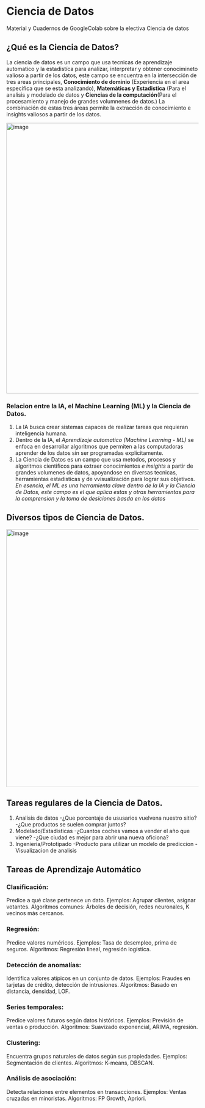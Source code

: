 # Ciencia de Datos
Material y Cuadernos de GoogleColab sobre la electiva Ciencia de datos
## ¿Qué es la Ciencia de Datos?
La ciencia de datos es un campo que usa tecnicas de aprendizaje automatico y la estadistíca para analizar, interpretar y obtener conocimineto valioso a partir de los datos, este campo se encuentra en la intersección de tres areas principales, **Conocimiento de dominio** (Experiencia en el area especifica que se esta analizando), **Matemáticas y Estadistica** (Para el analisis y modelado de datos y **Ciencias de la computación**(Para el procesamiento y manejo de grandes volumnenes de datos.)
La combinación de estas tres áreas permite la extracción de conocimiento e insights valiosos a partir de los datos.

<img width="640" height="707" alt="image" src="https://github.com/user-attachments/assets/4cf4f840-cf08-400b-afe1-801207f12ca9" />

### Relacion entre la IA, el Machine Learning (ML) y la Ciencia de Datos.
1. La IA busca crear sistemas capaces de realizar tareas que requieran inteligencia humana.
2. Dentro de la IA, el *Aprendizaje automatico (Machine Learning - ML)* se enfoca en desarrollar algoritmos que permiten a las computadoras aprender de los datos sin ser programadas explicitamente.
3. La Ciencia de Datos es un campo que usa metodos, procesos y algoritmos cientificos para extraer conocimientos *e insights* a partir de grandes volumenes de datos, apoyandose en diversas tecnicas, herramientas estadisticas y de vvisualización para lograr sus objetivos.
*En esencia, el ML es una herramienta clave dentro de la IA y la Ciencia de Datos, este campo es el que aplica estas y otras herramientas para la comprension y la toma de desiciones basda en los datos*
## Diversos tipos de Ciencia de Datos.
<img width="1170" height="674" alt="image" src="https://github.com/user-attachments/assets/d0069f67-91f8-4916-89d9-3627edc02cc3" />

## Tareas regulares de la Ciencia de Datos.
1. Analisis de datos
-¿Que porcentaje de ususarios vuelvena nuestro sitio?
-¿Que productos se suelen comprar juntos?
2. Modelado/Estadisticas
-¿Cuantos coches vamos a vender el año que viene?
-¿Que ciudad es mejor para abrir una nueva oficiona?
3. Ingenieria/Prototipado
-Producto para utilizar un modelo de prediccion
-Visualizacion de analisis

## Tareas de Aprendizaje Automático

### Clasificación:
Predice a qué clase pertenece un dato.
Ejemplos: Agrupar clientes, asignar votantes.
Algoritmos comunes: Árboles de decisión, redes neuronales, K vecinos más cercanos.

### Regresión:
Predice valores numéricos.
Ejemplos: Tasa de desempleo, prima de seguros.
Algoritmos: Regresión lineal, regresión logística.

### Detección de anomalías:
Identifica valores atípicos en un conjunto de datos.
Ejemplos: Fraudes en tarjetas de crédito, detección de intrusiones.
Algoritmos: Basado en distancia, densidad, LOF.

### Series temporales:
Predice valores futuros según datos históricos.
Ejemplos: Previsión de ventas o producción.
Algoritmos: Suavizado exponencial, ARIMA, regresión.

### Clustering:
Encuentra grupos naturales de datos según sus propiedades.
Ejemplos: Segmentación de clientes.
Algoritmos: K-means, DBSCAN.

### Análisis de asociación:
Detecta relaciones entre elementos en transacciones.
Ejemplos: Ventas cruzadas en minoristas.
Algoritmos: FP Growth, Apriori.

